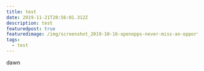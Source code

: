 ```yaml
---
title: test
date: 2019-11-21T20:56:01.312Z
description: test
featuredpost: true
featuredimage: /img/screenshot_2019-10-16-openopps-never-miss-an-opportunity.png
tags:
  - test
---
```

dawn
